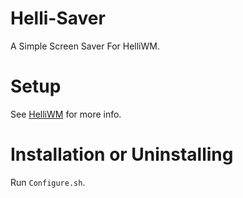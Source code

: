 # Helli-Saver
A Simple Screen Saver For HelliWM.
# Setup
See [HelliWM](https://github.com/amirali511/HelliWM/) for more info.
# Installation or Uninstalling
Run `Configure.sh`.
